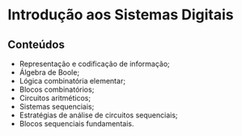 # Introdução aos Sistemas Digitais

## Conteúdos
* Representação e codificação de informação;
* Álgebra de Boole;
* Lógica combinatória elementar;
* Blocos combinatórios;
* Circuitos aritméticos;
* Sistemas sequenciais;
* Estratégias de análise de circuitos sequenciais;
* Blocos sequenciais fundamentais.
